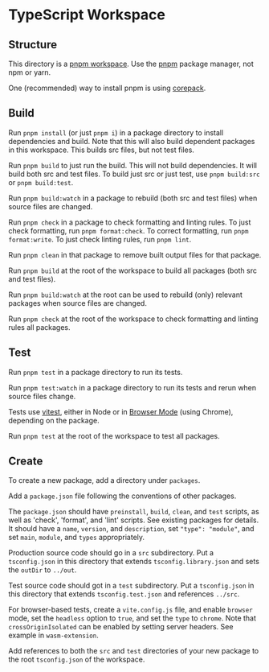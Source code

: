 # TypeScript Workspace

## Structure

This directory is a [pnpm workspace](https://pnpm.io/workspaces). Use the [pnpm](https://pnpm.io/) package manager, not npm or yarn.

One (recommended) way to install pnpm is using [corepack](https://pnpm.io/installation#using-corepack).

## Build

Run `pnpm install` (or just `pnpm i`) in a package directory to install dependencies and build. Note that this will also build dependent packages in this workspace. This builds src files, but not test files.

Run `pnpm build` to just run the build. This will not build dependencies. It will build both src and test files. To build just src or just test, use `pnpm build:src` or `pnpm build:test`.

Run `pnpm build:watch` in a package to rebuild (both src and test files) when source files are changed.

Run `pnpm check` in a package to check formatting and linting rules. To just check formatting, run `pnpm format:check`. To correct formatting, run `pnpm format:write`. To just check linting rules, run `pnpm lint`.

Run `pnpm clean` in that package to remove built output files for that package.

Run `pnpm build` at the root of the workspace to build all packages (both src and test files).

Run `pnpm build:watch` at the root can be used to rebuild (only) relevant packages when source files are changed.

Run `pnpm check` at the root of the workspace to check formatting and linting rules all packages.

## Test

Run `pnpm test` in a package directory to run its tests.

Run `pnpm test:watch` in a package directory to run its tests and rerun when source files change.

Tests use [vitest](https://vitest.dev/), either in Node or in [Browser Mode](https://vitest.dev/guide/browser.html) (using Chrome), depending on the package.

Run `pnpm test` at the root of the workspace to test all packages.

## Create

To create a new package, add a directory under `packages`.

Add a `package.json` file following the conventions of other packages.

The `package.json` should have `preinstall`, `build`, `clean`, and `test` scripts, as well as 'check', 'format', and 'lint' scripts. See existing packages for details.
It should have a `name`, `version`, and `description`, set `"type": "module"`, and set `main`, `module`, and `types` appropriately.

Production source code should go in a `src` subdirectory.
Put a `tsconfig.json` in this directory that extends `tsconfig.library.json` and sets the `outDir` to `../out`.

Test source code should got in a `test` subdirectory.
Put a `tsconfig.json` in this directory that extends `tsconfig.test.json` and references `../src`.

For browser-based tests, create a `vite.config.js` file, and enable `browser` mode, set the `headless` option to `true`, and set the `type` to `chrome`.
Note that `crossOriginIsolated` can be enabled by setting server headers. See example in `wasm-extension`.

Add references to both the `src` and `test` directories of your new package to the root `tsconfig.json` of the workspace.
